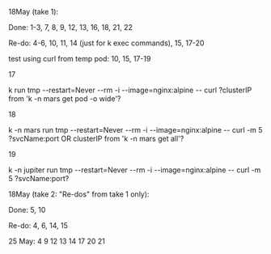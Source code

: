 18May (take 1):
<p>Done: 1-3, 7, 8, 9, 12, 13, 16, 18, 21, 22</p>
<p>Re-do: 4-6, 10, 11, 14 (just for k exec commands), 15, 17-20</p>

<p>test using curl from temp pod: 10, 15, 17-19</p>
<p>17</p>
<p>k run tmp --restart=Never --rm -i --image=nginx:alpine -- curl ?clusterIP from 'k -n mars get pod -o wide'?</p>
<p>18</p>
<p>k -n mars run tmp --restart=Never --rm -i --image=nginx:alpine -- curl -m 5 ?svcName:port OR clusterIP from 'k -n mars get all'?</p>
<p>19</p>
<p>k -n jupiter run tmp --restart=Never --rm -i --image=nginx:alpine -- curl -m 5 ?svcName:port?</p>

18May (take 2: "Re-dos" from take 1 only):
<p>Done: 5, 10</p>
<p>Re-do: 4, 6, 14, 15</p>

25 May:
4
9
12
13
14
17
20
21
